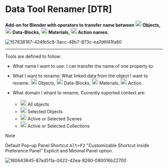 # Data Tool Renamer [DTR]
**Add-on for Blender with operators to transfer name between 
<img width="20" height="20" src="https://github.com/Barrunterio/BRT-Images-for-reuse/assets/165154706/1a68cbd9-e9a6-4541-922a-062f63aaa372"> Objects, 
<img width="20" height="20" src="https://github.com/Barrunterio/BRT-Images-for-reuse/assets/165154706/2da1f7ef-e594-49ba-9878-b3499289f611"> Data-Blocks, 
<img width="20" height="20" src="https://github.com/Barrunterio/BRT-Images-for-reuse/assets/165154706/0a6abe09-aa05-491c-bf65-507c20cfb547"> Materials, 
<img width="20" height="20" src="https://github.com/Barrunterio/BRT-Images-for-reuse/assets/165154706/16e55494-419d-41a8-8c58-69b59875f5c6"> Action names.**
<p align="center">
</p>
<p align="center">
   
![157838187-424fb5c8-3acc-48b7-873c-ea7d6f41fa80](https://github.com/Barrunterio/DTR-Data-Tool-Renamer/assets/165154706/971beb76-3040-497b-9fff-55273092200b)
</p>


_____

Tools are defined to follow:

* What name I want to use: I can transfer the name of one property to: 
* What I want to rename: What linked data from the object I want to rename. 
<img width="20" height="20" src="https://github.com/Barrunterio/BRT-Images-for-reuse/assets/165154706/1a68cbd9-e9a6-4541-922a-062f63aaa372"> Objects, 
<img width="20" height="20" src="https://github.com/Barrunterio/BRT-Images-for-reuse/assets/165154706/2da1f7ef-e594-49ba-9878-b3499289f611"> Data-Blocks, 
<img width="20" height="20" src="https://github.com/Barrunterio/BRT-Images-for-reuse/assets/165154706/0a6abe09-aa05-491c-bf65-507c20cfb547"> Materials, 
<img width="20" height="20" src="https://github.com/Barrunterio/BRT-Images-for-reuse/assets/165154706/16e55494-419d-41a8-8c58-69b59875f5c6"> Action .
* What domain I whant to rename, Currently suported context are:

    * <img width="20" height="20" src="https://github.com/Barrunterio/BRT-Images-for-reuse/assets/165154706/0d6ffc9a-1989-4018-afcc-4e4a938fdf61"> All objects
    * <img width="20" height="20" src="https://github.com/Barrunterio/BRT-Images-for-reuse/assets/165154706/511a55c6-41f4-41d5-979d-a1ce7952afc1"> Selected Objects
    * <img width="20" height="20" src="https://user-images.githubusercontent.com/84092569/157845752-23877f1e-d744-4621-bd00-5a55ed2e9830.png"> Active or Selected Scenes
    * <img width="20" height="20" src="https://github.com/Barrunterio/BRT-Images-for-reuse/assets/165154706/fa2a7ede-e9e0-436e-b3c2-cf2275fc4799"> Active or Selected Collections

> [!NOTE]
> Default Pop-up Panel Shortcut  <kbd>Alt+F2</kbd> "Customizable Shortcut inside Preference Panel"
> Explicit and Minimal Panel option.
>
>  ![180643845-87ad511a-0422-42ea-8260-080016b22700](https://github.com/Barrunterio/DTR-Data-Tool-Renamer/assets/165154706/944be933-2eb5-4f1b-94ab-1c44d74df3bf)
